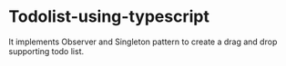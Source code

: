# Todolist-using-typescript

It implements Observer and Singleton pattern to create a drag and drop supporting todo list.
